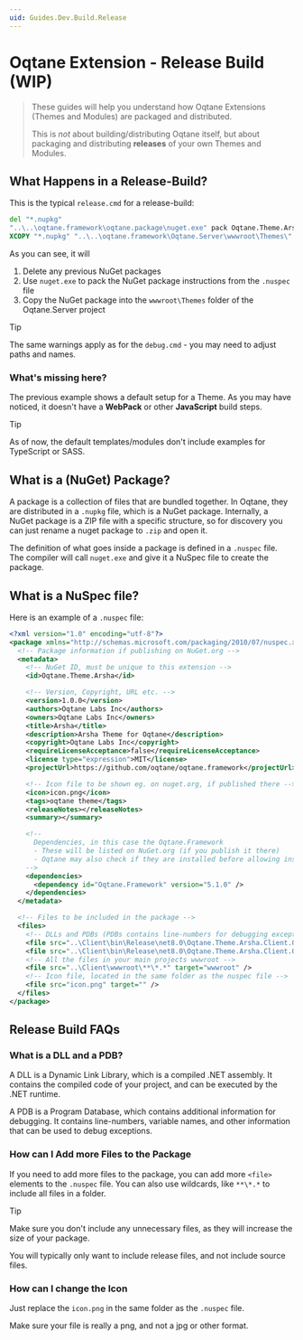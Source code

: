 ```yaml
---
uid: Guides.Dev.Build.Release
---
```


# Oqtane Extension - Release Build (WIP)

> These guides will help you understand how
> Oqtane Extensions (Themes and Modules) are packaged and distributed.
>
> This is _not_ about building/distributing Oqtane itself,
> but about packaging and distributing **releases** of your own Themes and Modules.

## What Happens in a Release-Build?

This is the typical `release.cmd` for a release-build:

```cmd
del "*.nupkg"
"..\..\oqtane.framework\oqtane.package\nuget.exe" pack Oqtane.Theme.Arsha.nuspec
XCOPY "*.nupkg" "..\..\oqtane.framework\Oqtane.Server\wwwroot\Themes\" /Y
```

As you can see, it will

1. Delete any previous NuGet packages
1. Use `nuget.exe` to pack the NuGet package instructions from the `.nuspec` file
1. Copy the NuGet package into the `wwwroot\Themes` folder of the Oqtane.Server project

> [!TIP]
> The same warnings apply as for the `debug.cmd` - you may need to adjust paths and names.

### What's missing here?

The previous example shows a default setup for a Theme.
As you may have noticed, it doesn't have a **WebPack** or other **JavaScript** build steps.

> [!TIP]
> As of now, the default templates/modules don't include examples for TypeScript or SASS.


## What is a (NuGet) Package?

A package is a collection of files that are bundled together.
In Oqtane, they are distributed in a `.nupkg` file, which is a NuGet package.
Internally, a NuGet package is a ZIP file with a specific structure,
so for discovery you can just rename a nuget package to `.zip` and open it.

The definition of what goes inside a package is defined in a `.nuspec` file.
The compiler will call `nuget.exe` and give it a NuSpec file to create the package.

## What is a NuSpec file?

Here is an example of a `.nuspec` file:

```xml
<?xml version="1.0" encoding="utf-8"?>
<package xmlns="http://schemas.microsoft.com/packaging/2010/07/nuspec.xsd">
  <!-- Package information if publishing on NuGet.org -->
  <metadata>
    <!-- NuGet ID, must be unique to this extension -->
    <id>Oqtane.Theme.Arsha</id>

    <!-- Version, Copyright, URL etc. -->
    <version>1.0.0</version>
    <authors>Oqtane Labs Inc</authors>
    <owners>Oqtane Labs Inc</owners>
    <title>Arsha</title>
    <description>Arsha Theme for Oqtane</description>
    <copyright>Oqtane Labs Inc</copyright>
    <requireLicenseAcceptance>false</requireLicenseAcceptance>
    <license type="expression">MIT</license>
    <projectUrl>https://github.com/oqtane/oqtane.framework</projectUrl>

    <!-- Icon file to be shown eg. on nuget.org, if published there -->
    <icon>icon.png</icon>
    <tags>oqtane theme</tags>
    <releaseNotes></releaseNotes>
    <summary></summary>

    <!--
      Dependencies, in this case the Oqtane.Framework
      - These will be listed on NuGet.org (if you publish it there)
      - Oqtane may also check if they are installed before allowing installation
    -->
    <dependencies>
      <dependency id="Oqtane.Framework" version="5.1.0" />
    </dependencies>
  </metadata>

  <!-- Files to be included in the package -->
  <files>
    <!-- DLLs and PDBs (PDBs contains line-numbers for debugging exceptions) -->
    <file src="..\Client\bin\Release\net8.0\Oqtane.Theme.Arsha.Client.Oqtane.dll" target="lib\net8.0" /> 
    <file src="..\Client\bin\Release\net8.0\Oqtane.Theme.Arsha.Client.Oqtane.pdb" target="lib\net8.0" /> 
    <!-- All the files in your main projects wwwroot -->
    <file src="..\Client\wwwroot\**\*.*" target="wwwroot" />
    <!-- Icon file, located in the same folder as the nuspec file -->
    <file src="icon.png" target="" />
  </files>
</package>
```

## Release Build FAQs

### What is a DLL and a PDB?

A DLL is a Dynamic Link Library, which is a compiled .NET assembly.
It contains the compiled code of your project, and can be executed by the .NET runtime.

A PDB is a Program Database, which contains additional information for debugging.
It contains line-numbers, variable names, and other information that can be used to debug exceptions.

### How can I Add more Files to the Package

If you need to add more files to the package, you can add more `<file>` elements to the `.nuspec` file.
You can also use wildcards, like `**\*.*` to include all files in a folder.

> [!TIP]
> Make sure you don't include any unnecessary files, as they will increase the size of your package.
>
> You will typically only want to include release files, and not include
> source files.

### How can I change the Icon

Just replace the `icon.png` in the same folder as the `.nuspec` file.

Make sure your file is really a png, and not a jpg or other format.
